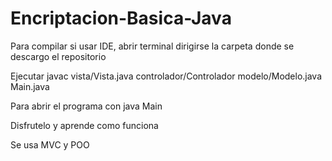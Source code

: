 # Encriptacion-Basica-Java
<p>Para compilar si usar IDE, abrir terminal dirigirse la carpeta donde se descargo el repositorio</p>
<p>Ejecutar javac vista/Vista.java controlador/Controlador modelo/Modelo.java Main.java</p>
<p>Para abrir el programa con java Main</p>
<p>Disfrutelo y aprende como funciona</p>
<p> Se usa MVC y POO</p>
